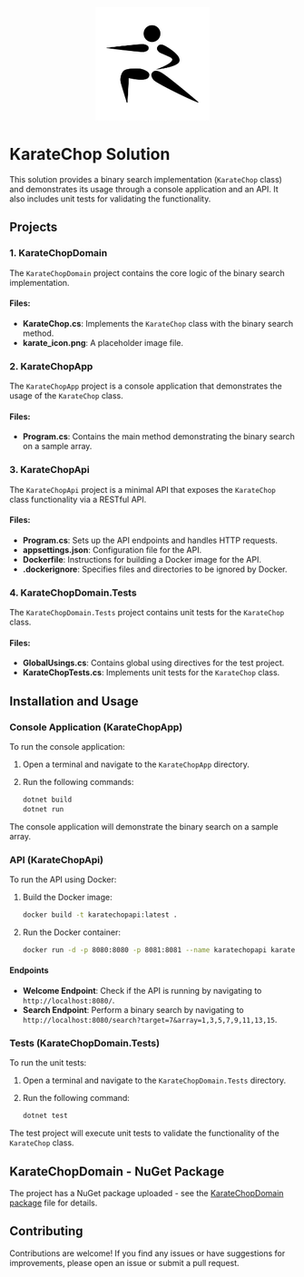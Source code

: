<p align="center">
    <img alt="Project Karate Logo" src="./karate_icon.png" width="200" height="200" />
</p>

# KarateChop Solution

This solution provides a binary search implementation (`KarateChop` class) and demonstrates its usage through a console application and an API. It also includes unit tests for validating the functionality.

## Projects

### 1. KarateChopDomain

The `KarateChopDomain` project contains the core logic of the binary search implementation.

#### Files:
- **KarateChop.cs**: Implements the `KarateChop` class with the binary search method.
- **karate_icon.png**: A placeholder image file.

### 2. KarateChopApp

The `KarateChopApp` project is a console application that demonstrates the usage of the `KarateChop` class.

#### Files:
- **Program.cs**: Contains the main method demonstrating the binary search on a sample array.

### 3. KarateChopApi

The `KarateChopApi` project is a minimal API that exposes the `KarateChop` class functionality via a RESTful API.

#### Files:
- **Program.cs**: Sets up the API endpoints and handles HTTP requests.
- **appsettings.json**: Configuration file for the API.
- **Dockerfile**: Instructions for building a Docker image for the API.
- **.dockerignore**: Specifies files and directories to be ignored by Docker.

### 4. KarateChopDomain.Tests

The `KarateChopDomain.Tests` project contains unit tests for the `KarateChop` class.

#### Files:
- **GlobalUsings.cs**: Contains global using directives for the test project.
- **KarateChopTests.cs**: Implements unit tests for the `KarateChop` class.

## Installation and Usage

### Console Application (KarateChopApp)

To run the console application:

1. Open a terminal and navigate to the `KarateChopApp` directory.
2. Run the following commands:

    ```sh
    dotnet build
    dotnet run
    ```

The console application will demonstrate the binary search on a sample array.

### API (KarateChopApi)

To run the API using Docker:

1. Build the Docker image:

    ```sh
    docker build -t karatechopapi:latest .
    ```

2. Run the Docker container:

    ```sh
    docker run -d -p 8080:8080 -p 8081:8081 --name karatechopapi karatechopapi:latest
    ```

#### Endpoints

- **Welcome Endpoint**: Check if the API is running by navigating to `http://localhost:8080/`.
- **Search Endpoint**: Perform a binary search by navigating to `http://localhost:8080/search?target=7&array=1,3,5,7,9,11,13,15`.

### Tests (KarateChopDomain.Tests)

To run the unit tests:

1. Open a terminal and navigate to the `KarateChopDomain.Tests` directory.
2. Run the following command:

    ```sh
    dotnet test
    ```

The test project will execute unit tests to validate the functionality of the `KarateChop` class.

## KarateChopDomain - NuGet Package

The project has a NuGet package uploaded - see the [KarateChopDomain package](https://www.nuget.org/packages/KarateChopDomain) file for details.

## Contributing

Contributions are welcome! If you find any issues or have suggestions for improvements, please open an issue or submit a pull request.
